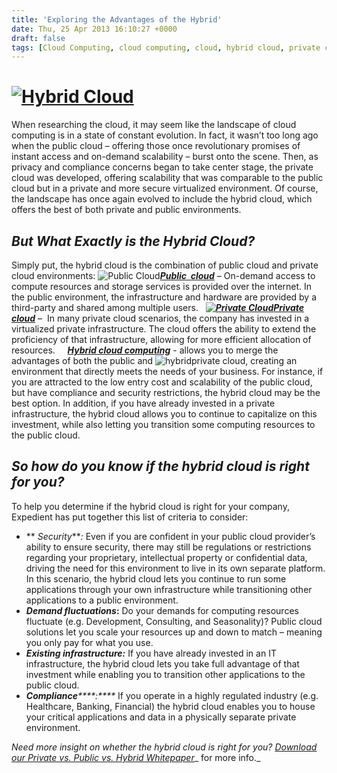 ```yaml
---
title: 'Exploring the Advantages of the Hybrid'
date: Thu, 25 Apr 2013 16:10:27 +0000
draft: false
tags: [Cloud Computing, cloud computing, cloud, hybrid cloud, private cloud, public cloud, Joe Palian]
---
```


[![Hybrid Cloud](http://blog.expedient.com/wp-content/uploads/2013/05/cloud.png)](http://bit.ly/LbjlJn)
=======================================================================================================

When researching the cloud, it may seem like the landscape of cloud computing is in a state of constant evolution. In fact, it wasn’t too long ago when the public cloud – offering those once revolutionary promises of instant access and on-demand scalability – burst onto the scene. Then, as privacy and compliance concerns began to take center stage, the private cloud was developed, offering scalability that was comparable to the public cloud but in a private and more secure virtualized environment. Of course, the landscape has once again evolved to include the hybrid cloud, which offers the best of both private and public environments.

**_But What Exactly is the Hybrid Cloud?_**
-------------------------------------------

Simply put, the hybrid cloud is the combination of public cloud and private cloud environments: ![Public Cloud](http://blog.expedient.com/wp-content/uploads/2013/05/public.jpg)[**_Public  cloud_**](https://www.expedient.com/cloud-computing/public-cloud-computing/ "Public") – On-demand access to compute resources and storage services is provided over the internet. In the public environment, the infrastructure and hardware are provided by a third-party and shared among multiple users.   [**_![Private Cloud](http://blog.expedient.com/wp-content/uploads/2013/05/Private.jpg)Private cloud_**](https://www.expedient.com/cloud-computing/private-cloud-computing/ "Private") –  In many private cloud scenarios, the company has invested in a virtualized private infrastructure. The cloud offers the ability to extend the proficiency of that infrastructure, allowing for more efficient allocation of resources.     [**_Hybrid cloud computing_**](https://www.expedient.com/cloud-computing/hybrid-cloud-computing/ "Hybrid") - allows you to merge the advantages of both the public and ![hybrid](http://blog.expedient.com/wp-content/uploads/2013/05/hybrid.jpg)private cloud, creating an environment that directly meets the needs of your business. For instance, if you are attracted to the low entry cost and scalability of the public cloud, but have compliance and security restrictions, the hybrid cloud may be the best option. In addition, if you have already invested in a private infrastructure, the hybrid cloud allows you to continue to capitalize on this investment, while also letting you transition some computing resources to the public cloud.

**_So how do you know if the hybrid cloud is right for you?_**
--------------------------------------------------------------

To help you determine if the hybrid cloud is right for your company, Expedient has put together this list of criteria to consider:

*   ** _Security_**_:_ Even if you are confident in your public cloud provider’s ability to ensure security, there may still be regulations or restrictions regarding your proprietary, intellectual property or confidential data, driving the need for this environment to live in its own separate platform. In this scenario, the hybrid cloud lets you continue to run some applications through your own infrastructure while transitioning other applications to a public environment.
*   _**Demand fluctuations**_**:** Do your demands for computing resources fluctuate (e.g. Development, Consulting, and Seasonality)? Public cloud solutions let you scale your resources up and down to match – meaning you only pay for what you use.
*   **_Existing infrastructure:_** If you have already invested in an IT infrastructure, the hybrid cloud lets you take full advantage of that investment while enabling you to transition other applications to the public cloud.
*   _**Compliance******:****_ If you operate in a highly regulated industry (e.g.  Healthcare, Banking, Financial) the hybrid cloud enables you to house your critical applications and data in a physically separate private environment.

_Need more insight on whether the hybrid cloud is right for you? [Download our Private vs. Public vs. Hybrid Whitepaper](http://bit.ly/13wTtS4)__ for more info._